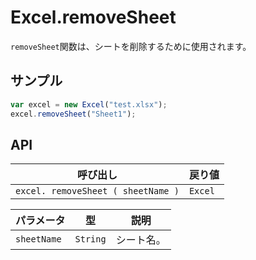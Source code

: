 # Excel.removeSheet

`removeSheet`関数は、シートを削除するために使用されます。

## サンプル

```javascript
var excel = new Excel("test.xlsx");
excel.removeSheet("Sheet1");
```

## API

| 呼び出し | 戻り値 |
|---|---|
| `excel. removeSheet ( sheetName )` | `Excel` |

| パラメータ | 型 | 説明 |
|---|---|---|
| `sheetName` | `String` | シート名。 |